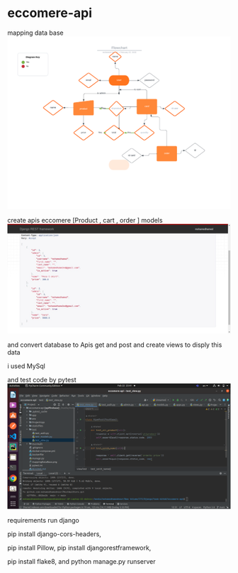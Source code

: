 # eccomere-api

mapping data base
![Test Image 1](./imageProject/mappingDataBase.png)

create apis 
eccomere   [Product , cart , order  ] models
![Test Image 2](./imageProject/web-screenshot-22-02-2023.jpg)

and  convert database to Apis get and post 
and create views to disply this data 

i used MySql 

and test code by pytest
![Test Image 2](./imageProject/Screenshot%20from%202023-02-22%2023-41-18.png)


requirements run django 
  
pip install django-cors-headers,
  
pip install Pillow,
pip install djangorestframework,
  
pip install flake8,
and 
python manage.py runserver
